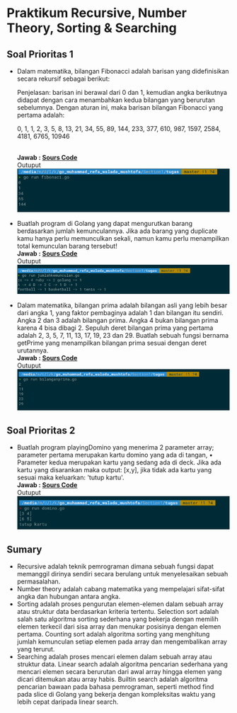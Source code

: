  # Praktikum Recursive, Number Theory, Sorting &  Searching

## Soal Prioritas 1 
- Dalam matematika, bilangan Fibonacci adalah barisan yang didefinisikan secara rekursif sebagai berikut:
    
    Penjelasan: barisan ini berawal dari 0 dan 1, kemudian angka berikutnya didapat dengan cara menambahkan kedua bilangan yang berurutan sebelumnya. Dengan aturan ini, maka barisan bilangan Fibonacci yang pertama adalah:
    
    0, 1, 1, 2, 3, 5, 8, 13, 21, 34, 55, 89, 144, 233, 377, 610, 987, 1597, 2584, 4181, 6765, 10946 

     <br>********************************Jawab :  [Sours Code](tugas/fibonaci.go)********************************   
    Outuput 
    <br>![Alt Text](assets/2023-03-04_18-45.png)<br>

- Buatlah program di Golang yang dapat mengurutkan barang berdasarkan jumlah kemunculannya. Jika ada barang yang duplicate kamu hanya perlu memunculkan sekali, namun kamu perlu menampilkan total kemunculan barang tersebut!
     <br>********************************Jawab :  [Sours Code](tugas/jumlahkemunculan.go)********************************   
    Outuput 
    <br>![Alt Text](assets/2023-03-04_20-36.png)<br>
    
- Dalam matematika, bilangan prima adalah bilangan asli yang lebih besar dari angka 1, yang faktor pembaginya adalah 1 dan bilangan itu sendiri. Angka 2 dan 3 adalah bilangan prima. Angka 4 bukan bilangan prima karena 4 bisa dibagi 2. Sepuluh deret bilangan prima yang pertama adalah 2, 3, 5, 7, 11, 13, 17, 19, 23 dan 29. Buatlah sebuah fungsi bernama getPrime yang menampilkan bilangan prima sesuai dengan deret urutannya.
 <br>********************************Jawab :  [Sours Code](tugas/bilanganprima.go)********************************   
    Outuput 
    <br>![Alt Text](assets/2023-03-04_19-09.png)<br>

## Soal Prioritas 2 

- Buatlah program playingDomino yang menerima 2 parameter array; parameter pertama merupakan kartu domino yang ada di tangan, • Parameter kedua merupakan kartu yang sedang ada di deck. Jika ada kartu yang disarankan maka output: [x,y], jika tidak ada kartu yang sesuai maka keluarkan: 'tutup kartu'.
 <br>********************************Jawab :  [Sours Code](tugas/domino.go)********************************   
    Outuput 
    <br>![Alt Text](assets/2023-03-04_19-27.png)<br>

## Sumary

- Recursive adalah teknik pemrograman dimana sebuah fungsi dapat memanggil dirinya sendiri secara berulang untuk menyelesaikan sebuah permasalahan.
- Number theory adalah cabang matematika yang mempelajari sifat-sifat angka dan hubungan antara angka.
- Sorting adalah proses pengurutan elemen-elemen dalam sebuah array atau struktur data berdasarkan kriteria tertentu. Selection sort adalah salah satu algoritma sorting sederhana yang bekerja dengan memilih elemen terkecil dari sisa array dan menukar posisinya dengan elemen pertama. Counting sort adalah algoritma sorting yang menghitung jumlah kemunculan setiap elemen pada array dan mengembalikan array yang terurut.
- Searching adalah proses mencari elemen dalam sebuah array atau struktur data. Linear search adalah algoritma pencarian sederhana yang mencari elemen secara berurutan dari awal array hingga elemen yang dicari ditemukan atau array habis. Builtin search adalah algoritma pencarian bawaan pada bahasa pemrograman, seperti method find pada slice di Golang yang bekerja dengan kompleksitas waktu yang lebih cepat daripada linear search.


